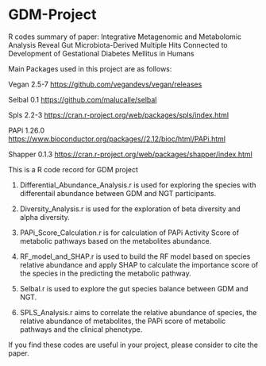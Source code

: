 # GDM-Project
R codes summary of paper: Integrative Metagenomic  and Metabolomic Analysis Reveal Gut Microbiota-Derived Multiple Hits Connected to Development of Gestational Diabetes Mellitus in Humans


Main Packages used in this project are as follows:

Vegan	2.5-7	https://github.com/vegandevs/vegan/releases 

Selbal 0.1 https://github.com/malucalle/selbal 

Spls	2.2-3	https://cran.r-project.org/web/packages/spls/index.html 

PAPi	1.26.0 https://www.bioconductor.org/packages//2.12/bioc/html/PAPi.html 

Shapper	0.1.3 https://cran.r-project.org/web/packages/shapper/index.html 



This is a R code record for GDM project
1. Differential_Abundance_Analysis.r is used for exploring the species with differentail abundance between GDM and NGT participants.

2. Diversity_Analysis.r is used for the exploration of beta diversity and alpha diversity.

3. PAPi_Score_Calculation.r is for calculation of PAPi Activity Score of metabolic pathways based on the metabolites abundance.

4. RF_model_and_SHAP.r is used to build the RF model based on species relative abundance and apply SHAP to calculate the importance score of the species in the predicting the metabolic pathway.

5.  Selbal.r is used to explore the gut species balance between GDM and NGT.

6.  SPLS_Analysis.r aims to correlate the relative abundance of species, the relative abundance of metabolites, the PAPi score of metabolic pathways and the clinical phenotype.


If you find these codes are useful in your project, please consider to cite the paper.



